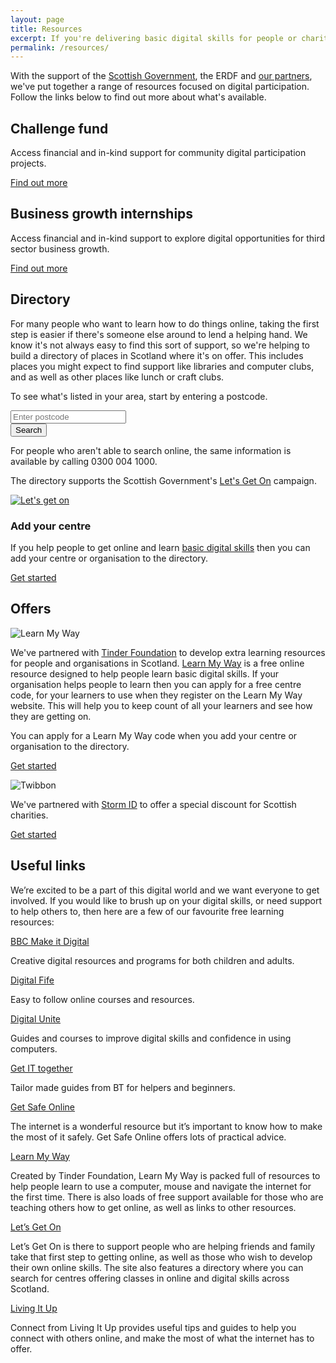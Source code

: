 ```yaml
---
layout: page
title: Resources
excerpt: If you're delivering basic digital skills for people or charities in Scotland, then we're here to help.
permalink: /resources/
---
```


With the support of the [Scottish Government](http://www.gov.scot), the ERDF and [our partners](/charter/), we've put together a range of resources focused on digital participation. Follow the links below to find out more about what's available.



## Challenge fund

Access financial and in-kind support for community digital participation projects.

<a href="/resources/challenge-fund/" class="btn btn-primary btn-lg">Find out more</a>

## Business growth internships

Access financial and in-kind support to explore digital opportunities for third sector business growth.

<a href="/resources/internships/" class="btn btn-primary btn-lg">Find out more</a>



## Directory

For many people who want to learn how to do things online, taking the first step is easier if there's someone else around to lend a helping hand. We know it's not always easy to find this sort of support, so we're helping to build a directory of places in Scotland where it's on offer. This includes places you might expect to find support like libraries and computer clubs, and as well as other places like lunch or craft clubs.

To see what's listed in your area, start by entering a postcode.

<form role="form" action="http://letsgeton.digitalscotland.org/Search" method="GET">
  <div class="form-group">
    <input type="text" class="form-control input-lg" id="postcode" name="geo.postcode" placeholder="Enter postcode">
  </div>
  <div class="form-group">
    <button type="submit" class="btn btn-primary btn-lg">Search</button>
  </div>
</form>

For people who aren't able to search online, the same information is available by calling 0300 004 1000.

The directory supports the Scottish Government's [Let's Get On](http://www.letsgeton.scot/) campaign.

[![Let's get on](/images/Letsgetonbutton-125x125.png)](http://www.letsgeton.scot/)

### Add your centre

If you help people to get online and learn [basic digital skills](http://digital.scvo.org.uk/about/basic-digital-skills/)  then you can add your centre or organisation to the directory. 

<a href="http://letsgeton.digitalscotland.org/SignUp/create" class="btn btn-primary btn-lg">Get started</a>



## Offers

![Learn My Way](/images/learnmyway.jpg)

We've partnered with [Tinder Foundation](http://www.tinderfoundation.org) to develop extra learning resources for people and organisations in Scotland. [Learn My Way](http://scotland.learnmyway.com) is a free online resource designed to help people learn basic digital skills. If your organisation helps people to learn then you can apply for a free centre code, for your learners to use when they register on the Learn My Way website. This will help you to keep count of all your learners and see how they are getting on.

You can apply for a Learn My Way code when you add your centre or organisation to the directory.

<a href="http://letsgeton.digitalscotland.org/SignUp/create" class="btn btn-primary btn-lg">Get started</a>

![Twibbon](/images/twibbon.png)

We've partnered with [Storm ID](/charter/storm-id/) to offer a special discount for Scottish charities.

<a href="/twibbon/" class="btn btn-primary btn-lg">Get started</a>



## Useful links

We’re excited to be a part of this digital world and we want everyone to get involved. If you would like to brush up on your digital skills, or need support to help others to, then here are a few of our favourite free learning resources:

[BBC Make it Digital](http://www.bbc.co.uk/makeitdigital)

Creative digital resources and programs for both children and adults.

[Digital Fife](http://www.digitalfife.com/)

Easy to follow online courses and resources. 

[Digital Unite](http://digitalunite.com/) 

Guides and courses to improve digital skills and confidence in using computers.

[Get IT together](http://www.bt.com/includingyou/getting-online.html)

Tailor made guides from BT for helpers and beginners.

[Get Safe Online](https://www.getsafeonline.org/)

The internet is a wonderful resource but it’s important to know how to make the most of it safely. Get Safe Online offers lots of practical advice.

[Learn My Way](http://scotland.learnmyway.com/)

Created by Tinder Foundation, Learn My Way is packed full of resources to help people learn to use a computer, mouse and navigate the internet for the first time. There is also loads of free support available for those who are teaching others how to get online, as well as links to other resources.

[Let’s Get On](http://www.letsgeton.scot/)

Let’s Get On is there to support people who are helping friends and family take that first step to getting online, as well as those who wish to develop their own online skills. The site also features a directory where you can search for centres offering classes in online and digital skills across Scotland.

[Living It Up](https://portal.livingitup.org.uk/)

Connect from Living It Up provides useful tips and guides to help you connect with others online, and make the most of what the internet has to offer.






